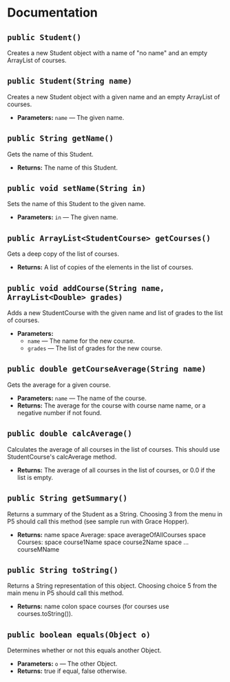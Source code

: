 # Documentation

## `public Student()`

Creates a new Student object with a name of "no name" and an empty ArrayList of courses.

## `public Student(String name)`

Creates a new Student object with a given name and an empty ArrayList of courses.

 * **Parameters:** `name` — The given name.

## `public String getName()`

Gets the name of this Student.

 * **Returns:** The name of this Student.

## `public void setName(String in)`

Sets the name of this Student to the given name.

 * **Parameters:** `in` — The given name.

## `public ArrayList<StudentCourse> getCourses()`

Gets a deep copy of the list of courses.

 * **Returns:** A list of copies of the elements in the list of courses.

## `public void addCourse(String name, ArrayList<Double> grades)`

Adds a new StudentCourse with the given name and list of grades to the list of courses.

 * **Parameters:**
   * `name` — The name for the new course.
   * `grades` — The list of grades for the new course.

## `public double getCourseAverage(String name)`

Gets the average for a given course.

 * **Parameters:** `name` — The name of the course.
 * **Returns:** The average for the course with course name name, or a negative number if not found.

## `public double calcAverage()`

Calculates the average of all courses in the list of courses. This should use StudentCourse's calcAverage method.

 * **Returns:** The average of all courses in the list of courses, or 0.0 if the list is empty.

## `public String getSummary()`

Returns a summary of the Student as a String. Choosing 3 from the menu in P5 should call this method (see sample run with Grace Hopper).

 * **Returns:** name space Average: space averageOfAllCourses space Courses: space course1Name space course2Name  space ... courseMName

## `public String toString()`

Returns a String representation of this object. Choosing choice 5 from the main menu in P5 should call this method.

 * **Returns:** name colon space courses (for courses use courses.toString()).

## `public boolean equals(Object o)`

Determines whether or not this equals another Object.

 * **Parameters:** `o` — The other Object.
 * **Returns:** true if equal, false otherwise.
